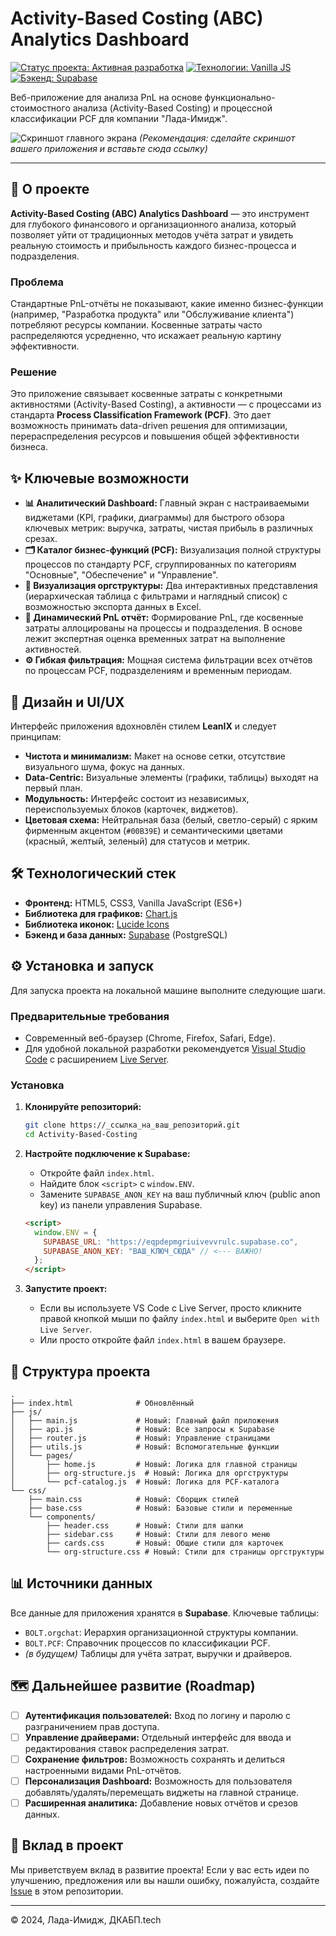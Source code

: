# Activity-Based Costing (ABC) Analytics Dashboard

[![Статус проекта: Активная разработка](https://img.shields.io/badge/status-active-success.svg)](https://github.com/ваш_логин/ваш_репозиторий)
[![Технологии: Vanilla JS](https://img.shields.io/badge/tech-Vanilla_JS-yellow.svg)](https://developer.mozilla.org/en-US/docs/Web/JavaScript)
[![Бэкенд: Supabase](https://img.shields.io/badge/backend-Supabase-brightgreen.svg)](https://supabase.com/)

Веб-приложение для анализа PnL на основе функционально-стоимостного анализа (Activity-Based Costing) и процессной классификации PCF для компании "Лада-Имидж".

![Скриншот главного экрана](https://_ссылка_на_ваш_скриншот.png)
*(Рекомендация: сделайте скриншот вашего приложения и вставьте сюда ссылку)*

---

## 🚀 О проекте

**Activity-Based Costing (ABC) Analytics Dashboard** — это инструмент для глубокого финансового и организационного анализа, который позволяет уйти от традиционных методов учёта затрат и увидеть реальную стоимость и прибыльность каждого бизнес-процесса и подразделения.

### Проблема

Стандартные PnL-отчёты не показывают, какие именно бизнес-функции (например, "Разработка продукта" или "Обслуживание клиента") потребляют ресурсы компании. Косвенные затраты часто распределяются усредненно, что искажает реальную картину эффективности.

### Решение

Это приложение связывает косвенные затраты с конкретными активностями (Activity-Based Costing), а активности — с процессами из стандарта **Process Classification Framework (PCF)**. Это дает возможность принимать data-driven решения для оптимизации, перераспределения ресурсов и повышения общей эффективности бизнеса.

## ✨ Ключевые возможности

*   **📊 Аналитический Dashboard:** Главный экран с настраиваемыми виджетами (KPI, графики, диаграммы) для быстрого обзора ключевых метрик: выручка, затраты, чистая прибыль в различных срезах.
*   **🗂️ Каталог бизнес-функций (PCF):** Визуализация полной структуры процессов по стандарту PCF, сгруппированных по категориям "Основные", "Обеспечение" и "Управление".
*   **🏢 Визуализация оргструктуры:** Два интерактивных представления (иерархическая таблица с фильтрами и наглядный список) с возможностью экспорта данных в Excel.
*   **💸 Динамический PnL отчёт:** Формирование PnL, где косвенные затраты аллоцированы на процессы и подразделения. В основе лежит экспертная оценка временных затрат на выполнение активностей.
*   **⚙️ Гибкая фильтрация:** Мощная система фильтрации всех отчётов по процессам PCF, подразделениям и временным периодам.

## 🎨 Дизайн и UI/UX

Интерфейс приложения вдохновлён стилем **LeanIX** и следует принципам:
*   **Чистота и минимализм:** Макет на основе сетки, отсутствие визуального шума, фокус на данных.
*   **Data-Centric:** Визуальные элементы (графики, таблицы) выходят на первый план.
*   **Модульность:** Интерфейс состоит из независимых, переиспользуемых блоков (карточек, виджетов).
*   **Цветовая схема:** Нейтральная база (белый, светло-серый) с ярким фирменным акцентом (`#00B39E`) и семантическими цветами (красный, желтый, зеленый) для статусов и метрик.

## 🛠️ Технологический стек

*   **Фронтенд:** HTML5, CSS3, Vanilla JavaScript (ES6+)
*   **Библиотека для графиков:** [Chart.js](https://www.chartjs.org/)
*   **Библиотека иконок:** [Lucide Icons](https://lucide.dev/)
*   **Бэкенд и база данных:** [Supabase](https://supabase.com/) (PostgreSQL)

## ⚙️ Установка и запуск

Для запуска проекта на локальной машине выполните следующие шаги.

### Предварительные требования

*   Современный веб-браузер (Chrome, Firefox, Safari, Edge).
*   Для удобной локальной разработки рекомендуется [Visual Studio Code](https://code.visualstudio.com/) с расширением [Live Server](https://marketplace.visualstudio.com/items?itemName=ritwickdey.LiveServer).

### Установка

1.  **Клонируйте репозиторий:**
    ```bash
    git clone https://_ссылка_на_ваш_репозиторий.git
    cd Activity-Based-Costing
    ```

2.  **Настройте подключение к Supabase:**
    *   Откройте файл `index.html`.
    *   Найдите блок `<script>` с `window.ENV`.
    *   Замените `SUPABASE_ANON_KEY` на ваш публичный ключ (public anon key) из панели управления Supabase.

    ```html
    <script>
      window.ENV = {
        SUPABASE_URL: "https://eqpdepmgriuivevvrulc.supabase.co",
        SUPABASE_ANON_KEY: "ВАШ_КЛЮЧ_СЮДА" // <--- ВАЖНО!
      };
    </script>
    ```

3.  **Запустите проект:**
    *   Если вы используете VS Code с Live Server, просто кликните правой кнопкой мыши по файлу `index.html` и выберите `Open with Live Server`.
    *   Или просто откройте файл `index.html` в вашем браузере.

## 📁 Структура проекта

```
.
├── index.html              # Обновлённый
├── js/
│   ├── main.js             # Новый: Главный файл приложения
│   ├── api.js              # Новый: Все запросы к Supabase
│   ├── router.js           # Новый: Управление страницами
│   ├── utils.js            # Новый: Вспомогательные функции
│   └── pages/
│       ├── home.js         # Новый: Логика для главной страницы
│       ├── org-structure.js  # Новый: Логика для оргструктуры
│       └── pcf-catalog.js  # Новый: Логика для PCF-каталога
└── css/
    ├── main.css            # Новый: Сборщик стилей
    ├── base.css            # Новый: Базовые стили и переменные
    └── components/
        ├── header.css      # Новый: Стили для шапки
        ├── sidebar.css     # Новый: Стили для левого меню
        ├── cards.css       # Новый: Общие стили для карточек
        └── org-structure.css # Новый: Стили для страницы оргструктуры
```

## 📊 Источники данных

Все данные для приложения хранятся в **Supabase**. Ключевые таблицы:
*   `BOLT.orgchat`: Иерархия организационной структуры компании.
*   `BOLT.PCF`: Справочник процессов по классификации PCF.
*   *(в будущем)* Таблицы для учёта затрат, выручки и драйверов.

## 🗺️ Дальнейшее развитие (Roadmap)

- [ ] **Аутентификация пользователей:** Вход по логину и паролю с разграничением прав доступа.
- [ ] **Управление драйверами:** Отдельный интерфейс для ввода и редактирования ставок распределения затрат.
- [ ] **Сохранение фильтров:** Возможность сохранять и делиться настроенными видами PnL-отчётов.
- [ ] **Персонализация Dashboard:** Возможность для пользователя добавлять/удалять/перемещать виджеты на главной странице.
- [ ] **Расширенная аналитика:** Добавление новых отчётов и срезов данных.

## 🤝 Вклад в проект

Мы приветствуем вклад в развитие проекта! Если у вас есть идеи по улучшению, предложения или вы нашли ошибку, пожалуйста, создайте [Issue](https://github.com/ваш_логин/ваш_репозиторий/issues) в этом репозитории.

---
© 2024, Лада-Имидж, ДКАБП.tech
